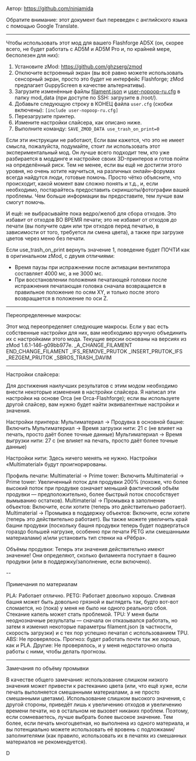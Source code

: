 Автор: https://github.com/ninjamida

Обратите внимание: этот документ был переведен с английского языка с помощью Google Translate.

---

Чтобы использовать этот мод для вашего Flashforge AD5X (он, скорее всего, не будет работать с AD5M и AD5M Pro и, по крайней мере, бесполезен для них):

1. Установите zMod: https://github.com/ghzserg/zmod
2. Отключите встроенный экран (вы всё равно можете использовать сенсорный экран, просто это будет не интерфейс Flashforge; zMod предлагает GuppyScreen в качестве альтернативы).
3. Загрузите изменённые файлы [filament.json](https://github.com/ghzserg/zmod/blob/main/ninjamida/filament.json) и [user-nopoop-ru.cfg](https://github.com/ghzserg/zmod/blob/main/ninjamida/user-nopoop-ru.cfg) в папку mod_data (при доступе по SSH: загрузите в /root/).
4. Добавьте следующую строку в КОНЕЦ файла `user.cfg` (скобки включены): ```[include user-nopoop-ru.cfg]```
5. Перезагрузите принтер.
6. Измените настройки слайсера, как описано ниже.
7. Выполните команду: ```SAVE_ZMOD_DATA use_trash_on_print=0```

Если эти инструкции не работают, Если вам кажется, что это не имеет смысла, пожалуйста, подумайте, стоит ли использовать этот экспериментальный мод. Он лучше всего подходит тем, кто уже разбирается в моддинге и настройке своих 3D-принтеров и готов пойти на определённый риск. Тем не менее, если вы ещё не достигли этого уровня, но очень хотите научиться, на различных онлайн-форумах всегда найдутся люди, готовые помочь. Просто чётко объясните, что происходит, какой момент вам сложно понять и т.д., и, если необходимо, постарайтесь предоставить скриншоты/фотографии вашей проблемы. Чем больше информации вы предоставите, тем лучше вам смогут помочь.

И ещё: не выбрасывайте пока ведро/желоб для сбора отходов. Это избавит от отходов ВО ВРЕМЯ печати; это не избавит от отходов *до* печати (вы получите один или три отходов перед печатью, в зависимости от того, требуется ли смена цвета), а также при загрузке цветов через меню без печати.

Если use_trash_on_print вернуть значение 1, поведение будет ПОЧТИ как в оригинальном zMod, с двумя отличиями:
- Время паузы при испражнении после активации вентилятора составляет 4000 мс, а не 3000 мс.
- При восстановлении положения печатающей головки после испражнения печатающая головка сначала возвращается в правильное положение по осям XY, и только после этого возвращается в положение по оси Z.

---

Переопределенные макросы:

Этот мод переопределяет следующие макросы. Если у вас есть собственные настройки для них, вам необходимо вручную объединить их с настройками этого мода. Текущие версии основаны на версиях из zMod 1.6.1-146-g09bb977e.
_A_CHANGE_FILAMENT
END_CHANGE_FILAMENT
_IFS_REMOVE_PRUTOK
_INSERT_PRUTOK_IFS
_REZGEM_PRUTOK
_SBROS_TRASH_DAVIM

---

Настройки слайсера:

Для достижения наилучших результатов с этим модом необходимо внести некоторые изменения в настройки слайсера. Я написал эти настройки на основе Orca (не Orca-Flashforge); если вы используете другой слайсер, вам нужно будет найти эквивалентные настройки и значения.

Настройки принтера:
Мультиматериал -> Продувка в основной башне: Включить
Мультиматериал -> Время загрузки нити: 21 с (не влияет на печать, просто даёт более точные данные)
Мультиматериал -> Время выгрузки нити: 27 с (не влияет на печать, просто даёт более точные данные)

Настройки нити:
Здесь ничего менять не нужно. Настройки «Multimaterial» будут проигнорированы.

Профиль печати:
Multimaterial -> Prime tower: Включить
Multimaterial -> Prime tower: Увеличенный поток для продувки 200% (похоже, что более высокий поток при продувке означает меньший фактический объём продувки — предположительно, более быстрый поток способствует вымыванию остатков).
Multimaterial -> Промывка в заполнение объектов: Включите, если хотите (теперь это действительно работает).
Multimaterial -> Промывка в поддержку объектов: Включите, если хотите (теперь это действительно работает).
Вы также можете увеличить край башни продувки (поскольку башня продувки теперь будет подвергаться гораздо большей нагрузке, особенно при печати PETG или смешанными материалами) и/или установить тип стенки на «Рёбра».

Объёмы продувки:
Теперь эти значения действительно имеют значение! Они определяют, сколько филамента поступает в башню продувки (или в поддержку/заполнение, если включено).

--

Примечания по материалам

PLA: Работает отлично.
PETG: Работает довольно хорошо. Сливная башня может быть довольно грязной и выглядеть так, будто вот-вот сломается, но (пока) у меня не было ни одного реального сбоя. Стекание капель может стать проблемой.
TPU: У меня были неоднозначные результаты — сначала он отказывался работать, но затем я изменил некоторые параметры filament.json (в частности, скорость загрузки) и с тех пор успешно печатал с использованием TPU.
ABS: Не проверялось. Прогноз: будет работать почти так же хорошо, как и PLA.
Другие: Не проверялось, и у меня недостаточно опыта работы с ними, чтобы делать прогнозы.

---

Замечания по объёму промывки

В качестве общего замечания: использование слишком низкого значения может привести к растеканию цвета (или, что ещё хуже, если печать выполняется смешанными материалами, а не просто смешанными цветами). Использование слишком высокого значения, с другой стороны, приведёт лишь к увеличению отходов и увеличению времени печати, но в остальном не вызовет никаких проблем. Поэтому, если сомневаетесь, лучше выбрать более высокое значение. Тем более, если печать многоцветная, но выполнена из одного материала, и вы потенциально можете использовать её вровень с подложками/заполнителями (как правило, использовать их в печатях из смешанных материалов не рекомендуется).

D